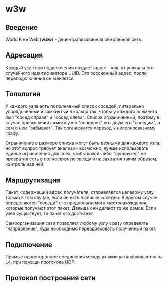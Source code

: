# w3w

## Введение

World Free Web (**w3w**) - децентрализованная оверлейная сеть.

## Адресация

Каждый узел при подключении создает адрес - хэш от уникального случайного идентификатора UUID. Это сессионный адрес, после переподключения он меняется.

## Топология

У каждого узла есть пополняемый список соседей, литерально упорядоченный и замкнутый в кольцо так, чтобы у каждого элемента был "сосед справа" и "сосед слева". Список ограниченный, поэтому в случае превышения лимита узел "передает" его двум его "соседям", а сам о нем "забывает". Так организуется переход к неполносвязному графу.

Ограничение в размере списка могут быть разными для каждого узла, но этот вопрос требует анализа - возможно, лучше использовать единое ограничения для всех, чтобы какой-либо "суперузел" не превратил сеть в полносвязную звезду и не захватил таким образом, контроль над ней.

## Маршрутизация

Пакет, содержащий адрес получателя, отправляется целевому узлу только в том случае, если он есть в списке соседей. В другом случае определяются "соседи" его предполагаемого местонахождения, которые получают этот пакет. Дальше они делают то же самое. Если узел существует, то пакет его достигнет. 

Самоорганизация сети позволяет любому узлу сразу определять "направление", куда необходимо переадресовать полученный пакет.

## Подключение

Прямые односторонние соединения между узлами устанавливаются на L4, при помощи протокола UDP.

## Протокол построения сети

